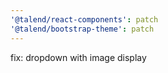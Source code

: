 ```yaml
---
'@talend/react-components': patch
'@talend/bootstrap-theme': patch
---
```


fix: dropdown with image display
